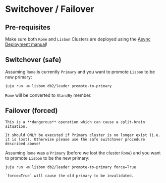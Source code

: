 # Switchover / Failover

## Pre-requisites

Make sure both `Rome` and `Lisbon` Clusters are deployed using the [Async Deployment manual](/how-to/cross-regional-async-replication/deploy)!

## Switchover (safe)

Assuming `Rome` is currently `Primary` and you want to promote `Lisbon` to be new primary:

```shell
juju run -m lisbon db2/leader promote-to-primary
```

`Rome` will be converted to `StandBy` member.

## Failover (forced)

```{danger}
This is a **dangerous** operation which can cause a split-brain situation. 

It should ONLY be executed if Primary cluster is no longer exist (i.e. it is lost). Otherwise please use the safe switchover procedure described above!
```

Assuming `Rome` was a `Primary` (before we lost the cluster `Rome`) and you want to promote `Lisbon` to be the new primary:

```shell
juju run -m lisbon db2/leader promote-to-primary force=True
```

```{caution}
`force=True` will cause the old primary to be invalidated.
```
